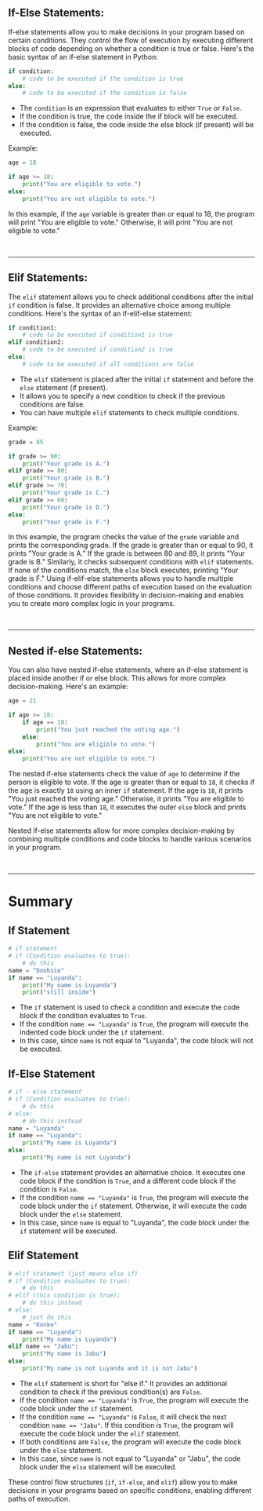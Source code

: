## If-Else Statements:

If-else statements allow you to make decisions in your program based on certain conditions. They control the flow of execution by executing different blocks of code depending on whether a condition is true or false. Here's the basic syntax of an if-else statement in Python:

```python
if condition:
    # code to be executed if the condition is true
else:
    # code to be executed if the condition is false
```

- The `condition` is an expression that evaluates to either `True` or `False`.
- If the condition is true, the code inside the if block will be executed.
- If the condition is false, the code inside the else block (if present) will be executed.

Example:

```python
age = 18

if age >= 18:
    print("You are eligible to vote.")
else:
    print("You are not eligible to vote.")
```

In this example, if the `age` variable is greater than or equal to 18, the program will print "You are eligible to vote." Otherwise, it will print "You are not eligible to vote."

<br>
<hr>

## Elif Statements:

The `elif` statement allows you to check additional conditions after the initial `if` condition is false. It provides an alternative choice among multiple conditions. Here's the syntax of an if-elif-else statement:

```python
if condition1:
    # code to be executed if condition1 is true
elif condition2:
    # code to be executed if condition2 is true
else:
    # code to be executed if all conditions are false
```

- The `elif` statement is placed after the initial `if` statement and before the `else` statement (if present).
- It allows you to specify a new condition to check if the previous conditions are false.
- You can have multiple `elif` statements to check multiple conditions.

Example:

```python
grade = 85

if grade >= 90:
    print("Your grade is A.")
elif grade >= 80:
    print("Your grade is B.")
elif grade >= 70:
    print("Your grade is C.")
elif grade >= 60:
    print("Your grade is D.")
else:
    print("Your grade is F.")
```

In this example, the program checks the value of the `grade` variable and prints the corresponding grade. If the grade is greater than or equal to 90, it prints "Your grade is A." If the grade is between 80 and 89, it prints "Your grade is B." Similarly, it checks subsequent conditions with `elif` statements. If none of the conditions match, the `else` block executes, printing "Your grade is F."
Using if-elif-else statements allows you to handle multiple conditions and choose different paths of execution based on the evaluation of those conditions. It provides flexibility in decision-making and enables you to create more complex logic in your programs.

<br>
<hr>

## Nested if-else Statements:

You can also have nested if-else statements, where an if-else statement is placed inside another if or else block. This allows for more complex decision-making. Here's an example:

```python
age = 21

if age >= 18:
    if age == 18:
        print("You just reached the voting age.")
    else:
        print("You are eligible to vote.")
else:
    print("You are not eligible to vote.")
```

The nested if-else statements check the value of `age` to determine if the person is eligible to vote. If the age is greater than or equal to `18`, it checks if the age is exactly `18` using an inner `if` statement. If the age is `18`, it prints "You just reached the voting age." Otherwise, it prints "You are eligible to vote." If the age is less than `18`, it executes the outer `else` block and prints "You are not eligible to vote."

Nested if-else statements allow for more complex decision-making by combining multiple conditions and code blocks to handle various scenarios in your program.




<br>
<hr>

# Summary

## If Statement
```python
# if statement
# if (Condition evaluates to true):
    # do this
name = "Doobsie"
if name == "Luyanda":
    print("My name is Luyanda")
    print("still inside")
```
- The `if` statement is used to check a condition and execute the code block if the condition evaluates to `True`.
- If the condition `name == "Luyanda"` is `True`, the program will execute the indented code block under the `if` statement.
- In this case, since `name` is not equal to "Luyanda", the code block will not be executed.

## If-Else Statement
```python
# if - else statement
# if (Condition evaluates to true):
    # do this
# else:
    # do this instead
name = "Luyanda"
if name == "Luyanda":
    print("My name is Luyanda")
else:
    print("My name is not Luyanda")
```
- The `if-else` statement provides an alternative choice. It executes one code block if the condition is `True`, and a different code block if the condition is `False`.
- If the condition `name == "Luyanda"` is `True`, the program will execute the code block under the `if` statement. Otherwise, it will execute the code block under the `else` statement.
- In this case, since `name` is equal to "Luyanda", the code block under the `if` statement will be executed.

## Elif Statement
```python
# elif statement (just means else if)
# if (Condition evaluates to true):
    # do this
# elif (this condition is true):
    # do this instead
# else:
    # just do this
name = "Konke"
if name == "Luyanda":
    print("My name is Luyanda")
elif name == "Jabu":
    print("My name is Jabu")
else:
    print("My name is not Luyanda and it is not Jabu")
```
- The `elif` statement is short for "else if." It provides an additional condition to check if the previous condition(s) are `False`.
- If the condition `name == "Luyanda"` is `True`, the program will execute the code block under the `if` statement.
- If the condition `name == "Luyanda"` is `False`, it will check the next condition `name == "Jabu"`. If this condition is `True`, the program will execute the code block under the `elif` statement.
- If both conditions are `False`, the program will execute the code block under the `else` statement.
- In this case, since `name` is not equal to "Luyanda" or "Jabu", the code block under the `else` statement will be executed.

These control flow structures (`if`, `if-else`, and `elif`) allow you to make decisions in your programs based on specific conditions, enabling different paths of execution.
